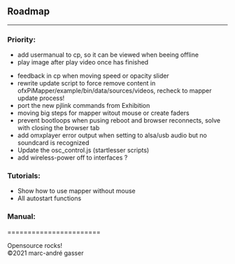 ## Roadmap
**********

### Priority:

- add usermanual to cp, so it can be viewed when beeing offline  <br />
- play image after play video once has finished <p/>
- feedback in cp when moving speed or opacity slider <br />
- rewrite update script to force remove content in ofxPiMapper/example/bin/data/sources/videos, recheck to mapper update process! <br />
- port the new pjlink commands from Exhibition <br />
- moving big steps for mapper witout mouse or create faders <br />
- prevent bootloops when pusing reboot and browser reconnects, solve with closing the browser tab <br />
- add omxplayer error output when setting to alsa/usb audio but no soundcard is recognized <br />
- Update the osc_control.js (startlesser scripts) <br />
- add wireless-power off to interfaces ? <br />

### Tutorials: <br />

- Show how to use mapper without mouse  <br />
- All autostart functions  <br />

### Manual: <br />



=======================<br />

Opensource rocks! <br />
©2021 marc-andré gasser

